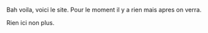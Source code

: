 Bah voila, voici le site. Pour le moment il y a rien mais apres on verra.





























Rien ici non plus.
